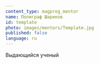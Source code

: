 ```yaml
---
content_type: magprog_mentor
name: Полиграф Шариков
id: template
photo: images/mentors/Template.jpg
published: false
language: ru
---
```

Выдающийся ученый
